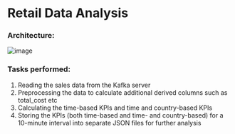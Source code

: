 # Retail Data Analysis
### Architecture:
![image](https://user-images.githubusercontent.com/60545540/186588369-47f9a6ec-5409-45c6-9fec-77cddaf02d53.png)

### Tasks performed:
1. Reading the sales data from the Kafka server
2. Preprocessing the data to calculate additional derived columns such as total_cost etc
3. Calculating the time-based KPIs and time and country-based KPIs
4. Storing the KPIs (both time-based and time- and country-based) for a 10-minute interval into separate JSON files for further analysis
